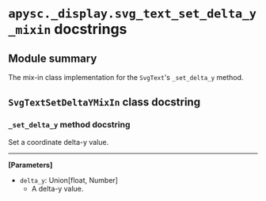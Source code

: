 # `apysc._display.svg_text_set_delta_y_mixin` docstrings

## Module summary

The mix-in class implementation for the `SvgText`'s `_set_delta_y` method.

## `SvgTextSetDeltaYMixIn` class docstring

### `_set_delta_y` method docstring

Set a coordinate delta-y value.<hr>

**[Parameters]**

- `delta_y`: Union[float, Number]
  - A delta-y value.